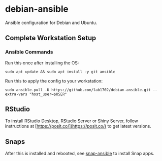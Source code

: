 # debian-ansible

Ansible configuration for Debian and Ubuntu.

## Complete Workstation Setup

### Ansible Commands

Run this once after installing the OS:

    sudo apt update && sudo apt install -y git ansible

Run this to apply the config to your workstation:

    sudo ansible-pull -U https://github.com/lab1702/debian-ansible.git --extra-vars "host_user=$USER"

## RStudio

To install RStudio Desktop, RStudio Server or Shiny Server, follow instructions at [https://posit.co/](https://posit.co/) to get latest versions.

## Snaps

After this is installed and rebooted, see [snap-ansible](https://github.com/lab1702/snap-ansible) to install Snap apps.
